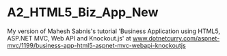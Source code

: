 # A2_HTML5_Biz_App_New
My version of Mahesh Sabnis's tutorial 'Business Application using HTML5, ASP.NET MVC, Web API and Knockout.js' at www.dotnetcurry.com/aspnet-mvc/1199/business-app-html5-aspnet-mvc-webapi-knockoutjs
